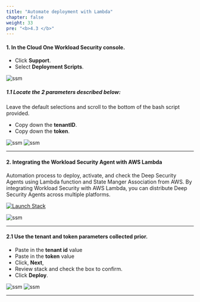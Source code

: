 ```yaml
---
title: "Automate deployment with Lambda"
chapter: false
weight: 33
pre: "<b>4.3 </b>"
---
```



#### 1. In the Cloud One Workload Security console.
- Click **Support**.
- Select **Deployment Scripts**.

![ssm](/images/deployment_script1.png)

##### 1.1 Locate the 2 parameters described below:
Leave the default selections and scroll to the bottom of the bash script provided.

- Copy down the **tenantID**.
- Copy down the **token**.

![ssm](/images/deployment_script2.png)
![ssm](/images/deployment_script4.png)

---

#### 2. Integrating the Workload Security Agent with AWS Lambda

Automation process to deploy, activate, and check the Deep Security Agents using Lambda function and State Manger Association from AWS. By integrating Workload Security with AWS Lambda, you can distribute Deep Security Agents across multiple platforms.

[![Launch Stack](https://cdn.rawgit.com/buildkite/cloudformation-launch-stack-button-svg/master/launch-stack.svg)](https://console.aws.amazon.com/cloudformation/home#/stacks/new?stackName=workload-security-agent-automation&templateURL=https://aws-workshop-c1as-cft-templates.s3.amazonaws.com/agent-automation.yaml)

![ssm](/images/lambda1.png)

---

#### 2.1 Use the tenant and token parameters collected prior.

- Paste in the **tenant id** value
- Paste in the **token** value
- Click, **Next**, 
- Review stack and check the box to confirm.
- Click **Deploy**.

![ssm](/images/lambda3.png)
![ssm](/images/lambda4.png)

---